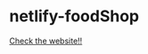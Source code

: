 # netlify-foodShop
<a href="https://da-crust-andrei-ciocodeica.netlify.app/">Check the website!!</a>
